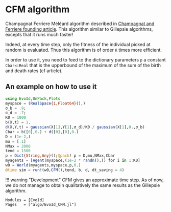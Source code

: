 # CFM algorithm

Champagnat Ferriere Méléard algorithm described in [Champagnat and Ferriere founding article](https://linkinghub.elsevier.com/retrieve/pii/S0040580905001632). This algorithm similar to Gillepsie algorithms, excepts that it runs much faster!

Indeed, at every time step, only the fitness of the individual picked at random is evaluated. Thus this algorithm is of order ``K`` times more efficient.

In order to use it, you need to feed to the dictionary parameters `p` a constant `Cbar<:Real` that is the upperbound of the maximum of the sum of the birth and death rates (cf article).

## An example on how to use it
```julia
using EvoId,UnPack,Plots
myspace = (RealSpace{1,Float64}(),)
σ_b = .9;
σ_d = .7;
K0 = 1000
b(X,t) = 1.
d(X,Y,t) = gaussian(X[1],Y[1],σ_d)/K0 / gaussian(X[1],0.,σ_b)
Cbar = b([0],0.) + d([0],[0],0.)
D = (1e-2,)
mu = [.1]
NMax = 2000
tend = 1500
p = Dict{String,Any}();@pack! p = D,mu,NMax,Cbar
myagents = [Agent(myspace,(1e-2 * randn(),)) for i in 1:K0]
w0 = World(myagents,myspace,p,0.)
@time sim = run!(w0,CFM(),tend, b, d, dt_saving = 4)
```

!!! warning "Development"
    CFM gives an approximate time step. As of now, we do not manage to obtain qualitatively the same results as the Gillepsie algorithm.

```@autodocs
Modules = [EvoId]
Pages   = ["algo/EvoId_CFM.jl"]
```
